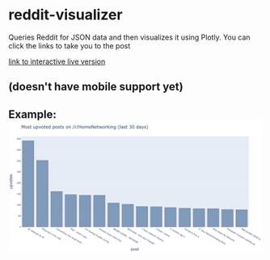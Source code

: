 # reddit-visualizer
Queries Reddit for JSON data and then visualizes it using Plotly.
You can click the links to take you to the post

[link to interactive live version](https://croixed.github.io/reddit-visualizer/)

(doesn't have mobile support yet)
---
Example:
![Alt text](./outputs/plot.png?raw=true "image")
---
